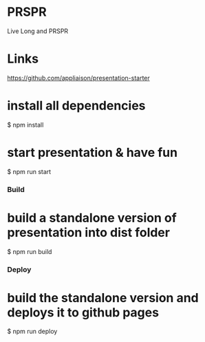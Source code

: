 # PRSPR

Live Long and PRSPR

# Links
https://github.com/appliaison/presentation-starter


# install all dependencies
$ npm install

# start presentation & have fun
$ npm run start

### Build
# build a standalone version of presentation into dist folder
$ npm run build


### Deploy
# build the standalone version and deploys it to github pages
$ npm run deploy
